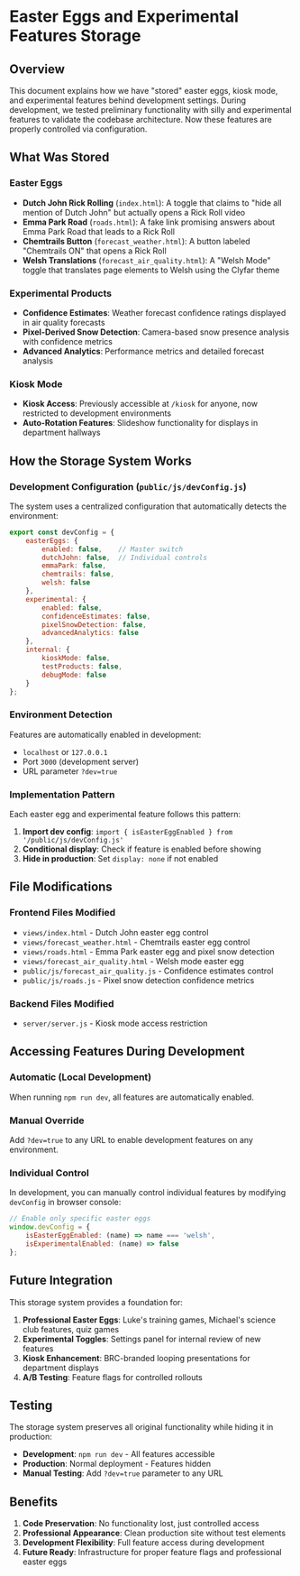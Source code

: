 # Easter Eggs and Experimental Features Storage

## Overview

This document explains how we have "stored" easter eggs, kiosk mode, and experimental features behind development settings. During development, we tested preliminary functionality with silly and experimental features to validate the codebase architecture. Now these features are properly controlled via configuration.

## What Was Stored

### Easter Eggs
- **Dutch John Rick Rolling** (`index.html`): A toggle that claims to "hide all mention of Dutch John" but actually opens a Rick Roll video
- **Emma Park Road** (`roads.html`): A fake link promising answers about Emma Park Road that leads to a Rick Roll 
- **Chemtrails Button** (`forecast_weather.html`): A button labeled "Chemtrails ON" that opens a Rick Roll
- **Welsh Translations** (`forecast_air_quality.html`): A "Welsh Mode" toggle that translates page elements to Welsh using the Clyfar theme

### Experimental Products
- **Confidence Estimates**: Weather forecast confidence ratings displayed in air quality forecasts
- **Pixel-Derived Snow Detection**: Camera-based snow presence analysis with confidence metrics
- **Advanced Analytics**: Performance metrics and detailed forecast analysis

### Kiosk Mode
- **Kiosk Access**: Previously accessible at `/kiosk` for anyone, now restricted to development environments
- **Auto-Rotation Features**: Slideshow functionality for displays in department hallways

## How the Storage System Works

### Development Configuration (`public/js/devConfig.js`)

The system uses a centralized configuration that automatically detects the environment:

```javascript
export const devConfig = {
    easterEggs: {
        enabled: false,    // Master switch
        dutchJohn: false,  // Individual controls
        emmaPark: false,
        chemtrails: false,
        welsh: false
    },
    experimental: {
        enabled: false,
        confidenceEstimates: false,
        pixelSnowDetection: false,
        advancedAnalytics: false
    },
    internal: {
        kioskMode: false,
        testProducts: false,
        debugMode: false
    }
};
```

### Environment Detection

Features are automatically enabled in development:
- `localhost` or `127.0.0.1`
- Port `3000` (development server)
- URL parameter `?dev=true`

### Implementation Pattern

Each easter egg and experimental feature follows this pattern:

1. **Import dev config**: `import { isEasterEggEnabled } from '/public/js/devConfig.js'`
2. **Conditional display**: Check if feature is enabled before showing
3. **Hide in production**: Set `display: none` if not enabled

## File Modifications

### Frontend Files Modified
- `views/index.html` - Dutch John easter egg control
- `views/forecast_weather.html` - Chemtrails easter egg control  
- `views/roads.html` - Emma Park easter egg and pixel snow detection
- `views/forecast_air_quality.html` - Welsh mode easter egg
- `public/js/forecast_air_quality.js` - Confidence estimates control
- `public/js/roads.js` - Pixel snow detection confidence metrics

### Backend Files Modified
- `server/server.js` - Kiosk mode access restriction

## Accessing Features During Development

### Automatic (Local Development)
When running `npm run dev`, all features are automatically enabled.

### Manual Override
Add `?dev=true` to any URL to enable development features on any environment.

### Individual Control
In development, you can manually control individual features by modifying `devConfig` in browser console:

```javascript
// Enable only specific easter eggs
window.devConfig = { 
    isEasterEggEnabled: (name) => name === 'welsh',
    isExperimentalEnabled: (name) => false 
};
```

## Future Integration

This storage system provides a foundation for:

1. **Professional Easter Eggs**: Luke's training games, Michael's science club features, quiz games
2. **Experimental Toggles**: Settings panel for internal review of new features
3. **Kiosk Enhancement**: BRC-branded looping presentations for department displays
4. **A/B Testing**: Feature flags for controlled rollouts

## Testing

The storage system preserves all original functionality while hiding it in production:

- **Development**: `npm run dev` - All features accessible
- **Production**: Normal deployment - Features hidden
- **Manual Testing**: Add `?dev=true` parameter to any URL

## Benefits

1. **Code Preservation**: No functionality lost, just controlled access
2. **Professional Appearance**: Clean production site without test elements
3. **Development Flexibility**: Full feature access during development
4. **Future Ready**: Infrastructure for proper feature flags and professional easter eggs